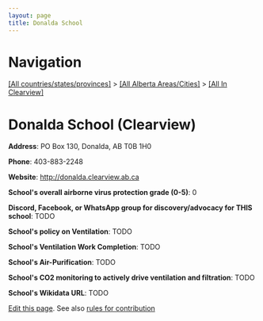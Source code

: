 ```yaml
---
layout: page
title: Donalda School
---
```

# Navigation

[[All countries/states/provinces]](../../..) > [[All Alberta Areas/Cities]](../..) > [[All In Clearview]](..)

# Donalda School (Clearview)

**Address**: PO Box 130, Donalda, AB T0B 1H0

**Phone**: 403-883-2248

**Website**: <http://donalda.clearview.ab.ca>

**School's overall airborne virus protection grade (0-5)**: 0

**Discord, Facebook, or WhatsApp group for discovery/advocacy for THIS school**: TODO

**School's policy on Ventilation**: TODO

**School's Ventilation Work Completion**: TODO

**School's Air-Purification**: TODO

**School's CO2 monitoring to actively drive ventilation and filtration**: TODO

**School's Wikidata URL**: TODO


[Edit this page](https://github.com/ventilate-schools/AB/edit/main/./Clearview/Donalda_School.md). See also [rules for contribution](../../../contribution-rules/)